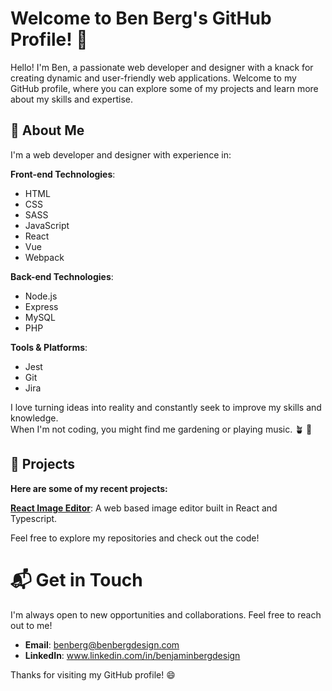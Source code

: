 # Welcome to Ben Berg's GitHub Profile! 👏

Hello! I'm Ben, a passionate web developer and designer with a knack for creating dynamic and user-friendly web applications.
Welcome to my GitHub profile, where you can explore some of my projects and learn more about my skills and expertise.

## 🚀 About Me

I'm a web developer and designer with experience in:

**Front-end Technologies**:

- HTML
- CSS
- SASS
- JavaScript
- React
- Vue
- Webpack

**Back-end Technologies**:

- Node.js
- Express
- MySQL
- PHP

**Tools & Platforms**:

- Jest
- Git
- Jira

I love turning ideas into reality and constantly seek to improve my skills and knowledge.<br />
When I'm not coding, you might find me gardening or playing music. 🪴 🎸

## 🔧 Projects

**Here are some of my recent projects:**

**[React Image Editor](https://github.com/bergbpb/react-image-editor)**: A web based image editor built in React and Typescript.

Feel free to explore my repositories and check out the code!

# 📬 Get in Touch

I'm always open to new opportunities and collaborations. Feel free to reach out to me!

- **Email**: benberg@benbergdesign.com
- **LinkedIn**: www.linkedin.com/in/benjaminbergdesign

Thanks for visiting my GitHub profile! 😄
